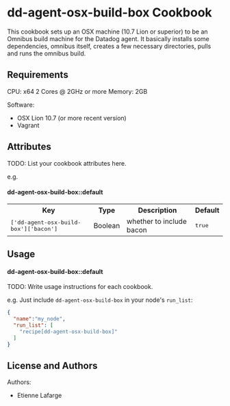 dd-agent-osx-build-box Cookbook
===============================

This cookbook sets up an OSX machine (10.7 Lion or superior) to be an Omnibus build machine for the Datadog agent. It basically installs some dependencies, omnibus itself, creates a few necessary directories, pulls and runs the omnibus build.

Requirements
------------
CPU: x64 2 Cores @ 2GHz or more
Memory: 2GB

Software:
- OSX Lion 10.7 (or more recent version)
- Vagrant

Attributes
----------
TODO: List your cookbook attributes here.

e.g.
#### dd-agent-osx-build-box::default
<table>
  <tr>
    <th>Key</th>
    <th>Type</th>
    <th>Description</th>
    <th>Default</th>
  </tr>
  <tr>
    <td><tt>['dd-agent-osx-build-box']['bacon']</tt></td>
    <td>Boolean</td>
    <td>whether to include bacon</td>
    <td><tt>true</tt></td>
  </tr>
</table>

Usage
-----
#### dd-agent-osx-build-box::default
TODO: Write usage instructions for each cookbook.

e.g.
Just include `dd-agent-osx-build-box` in your node's `run_list`:

```json
{
  "name":"my_node",
  "run_list": [
    "recipe[dd-agent-osx-build-box]"
  ]
}
```

License and Authors
-------------------
Authors:
- Etienne Lafarge
